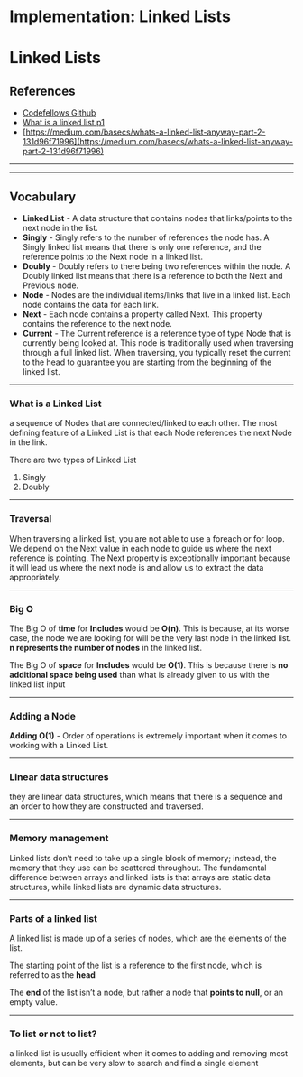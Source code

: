 # Implementation: Linked Lists

# Linked Lists

## References

- [Codefellows Github](https://codefellows.github.io/common_curriculum/data_structures_and_algorithms/Code_401/class-05/resources/singly_linked_list.html)
- [What is a linked list p1](https://medium.com/basecs/whats-a-linked-list-anyway-part-1-d8b7e6508b9d)
- [https://medium.com/basecs/whats-a-linked-list-anyway-part-2-131d96f71996](https://medium.com/basecs/whats-a-linked-list-anyway-part-2-131d96f71996)

---
---
## Vocabulary

- **Linked List** - A data structure that contains nodes that links/points to the next node in the list.
- **Singly** - Singly refers to the number of references the node has. A Singly linked list means that there is only one reference, and the reference points to the Next node in a linked list.
- **Doubly** - Doubly refers to there being two references within the node. A Doubly linked list means that there is a reference to both the Next and Previous node.
- **Node** - Nodes are the individual items/links that live in a linked list. Each node contains the data for each link.
- **Next** - Each node contains a property called Next. This property contains the reference to the next node.
- **Current** - The Current reference is a reference type of type Node that is currently being looked at. This node is traditionally used when traversing through a full linked list. When traversing, you typically reset the current to the head to guarantee you are starting from the beginning of the linked list.

---

### What is a Linked List

 a sequence of Nodes that are connected/linked to each other. The most defining feature of a Linked List is that each Node references the next Node in the link.

There are two types of Linked List 
  1. Singly 
  2. Doubly

---  

### Traversal

When traversing a linked list, you are not able to use a foreach or for loop. We depend on the Next value in each node to guide us where the next reference is pointing. The Next property is exceptionally important because it will lead us where the next node is and allow us to extract the data appropriately.

---

### Big O

The Big O of **time** for **Includes** would be **O(n)**. This is because, at its worse case, the node we are looking for will be the very last node in the linked list. **n represents the number of nodes** in the linked list.

The Big O of **space** for **Includes** would be **O(1)**. This is because there is **no additional space being used** than what is already given to us with the linked list input

---

### Adding a Node

**Adding O(1)** - Order of operations is extremely important when it comes to working with a Linked List. 

---

### Linear data structures

they are linear data structures, which means that there is a sequence and an order to how they are constructed and traversed.

---

### Memory management

Linked lists don’t need to take up a single block of memory; instead, the memory that they use can be scattered throughout. The fundamental difference between arrays and linked lists is that arrays are static data structures, while linked lists are dynamic data structures.

---

### Parts of a linked list

A linked list is made up of a series of nodes, which are the elements of the list.

The starting point of the list is a reference to the first node, which is referred to as the **head**

The **end** of the list isn’t a node, but rather a node that **points to null**, or an empty value.

---

### To list or not to list?

a linked list is usually efficient when it comes to adding and removing most elements, but can be very slow to search and find a single element